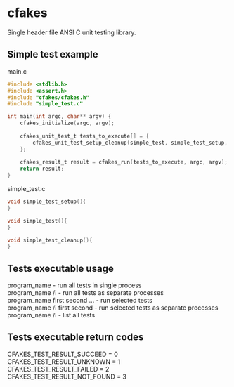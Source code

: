# cfakes
Single header file ANSI C unit testing library.

## Simple test example

main.c
``` main.c
#include <stdlib.h>
#include <assert.h>
#include "cfakes/cfakes.h"
#include "simple_test.c"

int main(int argc, char** argv) {
	cfakes_initialize(argc, argv);
	
	cfakes_unit_test_t tests_to_execute[] =	{
		cfakes_unit_test_setup_cleanup(simple_test, simple_test_setup, simple_test_cleanup),
	};
	
	cfakes_result_t result = cfakes_run(tests_to_execute, argc, argv);
	return result;
}
```

simple_test.c
``` c
void simple_test_setup(){
}

void simple_test(){
}

void simple_test_cleanup(){
}
```

## Tests executable usage
program_name                  - run all tests in single process\
program_name /i               - run all tests as separate processes\
program_name first second ... - run selected tests\
program_name /i first second  - run selected tests as separate processes\
program_name /l               - list all tests

## Tests executable return codes
CFAKES_TEST_RESULT_SUCCEED = 0\
CFAKES_TEST_RESULT_UNKNOWN = 1\
CFAKES_TEST_RESULT_FAILED = 2\
CFAKES_TEST_RESULT_NOT_FOUND = 3
